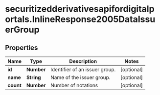 # securitizedderivativesapifordigitalportals.InlineResponse2005DataIssuerGroup

## Properties

Name | Type | Description | Notes
------------ | ------------- | ------------- | -------------
**id** | **Number** | Identifier of an issuer group. | [optional] 
**name** | **String** | Name of the issuer group. | [optional] 
**count** | **Number** | Number of notations | [optional] 


